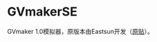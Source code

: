 # GVmakerSE
GVmaker 1.0模拟器，原版本由Eastsun开发（[原贴](http://www.emsky.net/bbs/forum.php?mod=viewthread&tid=31652)）。

